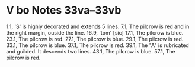 # V bo Notes 33va–33vb

1.1, 'S' is highly decorated and extends 5 lines.
7.1, The pilcrow is red and in the right margin, ouside the line.
16.9, 'tom' [sic]
17.1, The pilcrow is blue.
23.1, The pilcrow is red.
27.1, The pilcrow is blue.
29.1, The pilcrow is red.
33.1, The pilcrow is blue.
37.1, The pilcrow is red.
39.1, The "A" is rubricated and guilded. It descends two lines.
43.1, The pilcrow is blue.
57.1, The pilcrow is red.